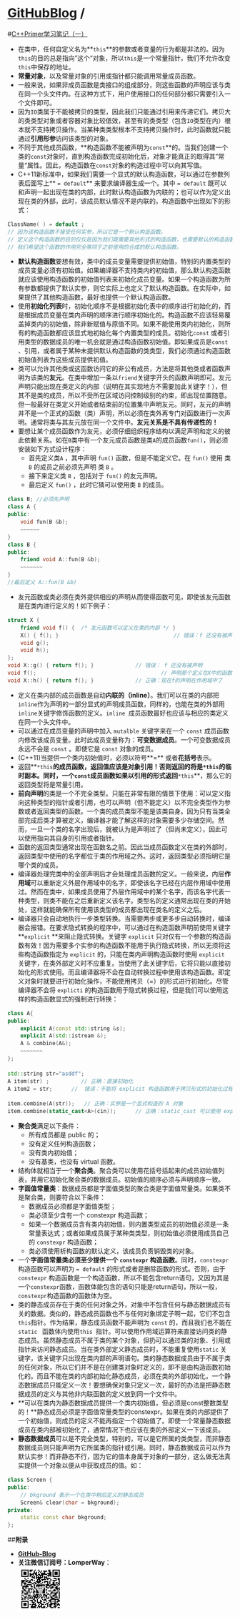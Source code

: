 [**GitHubBlog**](https://github.com/bbxytl/bbxytl.github.com/tree/master/blog#home--githubblog) /
=====
#[C++Primer学习笔记（一）](https://github.com/bbxytl/bbxytl.github.com/blob/master/blog/pages/150006_C++Primer学习笔记（一）.md#githubblog-)

- 在类中，任何自定义名为**`this`**的参数或者变量的行为都是非法的。因为`this`的目的总是指向”这个“对象，所以`this`是一个常量指针，我们不允许改变`this`中保存的地址。
- **常量对象**，以及常量对象的引用或指针都只能调用常量成员函数。
-  一般来说，如果非成员函数是类接口的组成部分，则这些函数的声明应该与类在同一个头文件内。在这种方式下，用户使用接口的任何部分都只需要引入一个文件即可。
-  因为`IO`类属于不能被拷贝的类型，因此我们只能通过引用来传递它们。拷贝大的类类型对象或者容器对象比较低效，甚至有的类类型（包含`IO`类型在内）根本就不支持拷贝操作。当某种类类型根本不支持拷贝操作时，此时函数就只能通过**引用形参**访问该类型的对象。
- 不同于其他成员函数，**构造函数不能被声明为`const`**的。当我们创建一个类的`const`对象时，直到构造函数完成初始化后，对象才能真正的取得其”常量“属性。因此，构造函数在`const`对象的构造过程中可以向其写值。
- C++11新标准中，如果我们需要一个显式的默认构造函数，可以通过在参数列表后面写上** `= default`** 来要求编译器生成一个。其中 `= default` 既可以和声明一起出现在类的内部，此时默认构造函数为内联的；也可以作为定义出现在类的外部，此时，该成员默认情况不是内联的。构造函数中出现如下的形式：
```cpp
ClassName( ) = default ;
// 因为该构造函数不接受任何实参，所以它是一个默认构造函数。
// 定义这个构造函数的目的仅仅是因为我们既需要其他形式的构造函数，也需要默认的构造函数。
// 我们希望这个函数的作用完全等同于之前使用的合成的默认构造函数。
```
- **默认构造函数**要想有效，类中的成员变量需要提供初始值，特别的内置类型的成员变量必须有初始值。如果编译器不支持类内的初始值，那么默认构造函数就应该使用构造函数的初始值列表来初始化成员变量。如果一个构造函数为所有参数都提供了默认实参，则它实际上也定义了默认构造函数。在实际中，如果提供了其他构造函数，最好也提供一个默认构造函数。
- 使用**初始化列表**时，初始化顺序不是根据初始化表中的顺序进行初始化的，而是根据成员变量在类内声明的顺序进行顺序初始化的。构造函数不应该轻易覆盖掉类内的初始值，除非新赋值与原值不同。如果不能使用类内初始化，则所有的构造函数都应该显式地初始化每个内置类型的成员。初始化`const` 或者引用类型的数据成员的唯一机会就是通过构造函数初始值。即如果成员是`const` 、引用，或者属于某种未提供默认构造函数的类类型，我们必须通过构造函数初始值列表为这些成员提供初值。
- 类可以允许其他类或这函数访问它的非公有成员，方法是将其他类或者函数声明为该类的**友元**。在类中增加一条以`friend`关键字开头的函数声明即可。友元声明只能出现在类定义的内部（说明在其实现地方不需要加此关键字！），但其不是类的成员，所以不受所在区域访问控制级别的约束，即出现位置随意。但一般最好在类定义开始或者结束前的位置集中声明友元。同时，友元的声明并不是一个正式的函数（类）声明，所以必须在类外再专门对函数进行一次声明。通常将类与其友元放在同一个文件中。**友元关系是不具有传递性的！**
- 要想让某个成员函数作为友元，必须仔细组织程序结构以满足声明和定义的彼此依赖关系。如在`B`类中有一个友元成员函数是类`A`的成员函数`fun()`，则必须安装如下方式设计程序：
    - 首先定义类`A` ，其中声明 `fun()` 函数，但是不能定义它。在 `fun()` 使用 类`B` 的成员之前必须先声明 类 `B` 。
    - 接下来定义类 `B` ，包括对于 `fun()` 的友元声明。
    - 最后定义 `fun()` ，此时它猜可以使用类 `B` 的成员。
```cpp
class B; //必须先声明
class A {
public:
    void fun(B &b); 
    ~~~~~~
}
class B {
public:
    friend void A::fun(B &b);
    ~~~~~~~
}
//最后定义 A::fun(B &b)
```
- 友元函数或类必须在类外提供相应的声明从而使得函数可见，即使该友元函数是在类内进行定义的！如下例子：
```cpp
struct X {
    friend void f() {  /* 友元函数可以定义在类的内部 */ }
    X() { f(); }                                    // 错误：f 还没有被声明
    void g();
    void h();
};
void X::g() { return f(); }             // 错误： f 还没有被声明
void f();                                       // 声明那个定义在X中的函数
void X::h() { return f(); }             // 正确：现在f的声明在作用域中了
```
- 定义在类内部的成员函数是自动**内联的（inline）**。我们可以在类的内部把`inline`作为声明的一部分显式的声明成员函数，同样的，也能在类的外部用`inline`关键字修饰函数的定义。`inline `成员函数最好也应该与相应的类定义在同一个头文件中。
- 可以通过在成员变量的声明中加入 `mutalble` 关键字来在一个 `const` 成员函数内修改该成员变量。此时此成员变量称为：**可变数据成员**。一个可变数据成员永远不会是 `const` 。即使它是 `const` 对象的成员。
- (C++11)当提供一个类内初始值时，必须以符号**=** 或者**花括号**表示。
- 返回**`*this`**的成员函数，返回值应该是对象引用！否则返回的将是`*this`的临时副本。同时，一个`const`成员函数如果以引用的形式返回**`*this`**，那么它的返回类型将是常量引用。
- **前向声明**的类是一个不完全类型。只能在非常有限的情景下使用：可以定义指向这种类型的指针或者引用，也可以声明（但不能定义）以不完全类型作为参数或者返回类型的函数。一个类的成员类型不能是该类自身。因为只有当类全部完成后类才算被定义，编译器才能了解这样的对象需要多少存储空间。然而，一旦一个类的名字出现后，就被认为是声明过了（但尚未定义），因此可以使用指向其自身的引用或者指针。
- 函数的返回类型通常出现在函数名之前。因此当成员函数定义在类的外部时，返回类型中使用的名字都位于类的作用域之外。这时，返回类型必须指明它是哪个类的成员。
- 编译器处理完类中的全部声明后才会处理成员函数的定义。一般来说，内层**作用域**可以重新定义外层作用域中的名字，即使该名字已经在内层作用域中使用过。然而在类中，如果成员使用了外层作用域中的某个名字，而该名字代表一种类型，则类不能在之后重新定义该名字。类型名的定义通常出现在类的开始处，这样就能确保所有使用该类型的成员都出现在类名的定义之后。
- 编译器只会自动地执行一步类型转换。当需要两步或更多步自动转换时，编译器会报错。在要求隐式转换的程序中，可以通过在构造函数声明前使用关键字 **`explicit` **来阻止隐式转换。关键字 `explicit` 只对仅有一个参数的构造函数有效！因为需要多个实参的构造函数不能用于执行隐式转换，所以无须将这些构造函数指定为 `explicit` 的，只能在类内声明构造函数时使用 `explicit` 关键字，在类外部定义时不应重复。当使用了此关键字后，它将只能以直接初始化的形式使用。而且编译器将不会在自动转换过程中使用该构造函数。即定义对象时就要进行初始化操作，不能使用拷贝（=）的形式进行初始化。尽管编译器不会将 `explicti` 的构造函数用于隐式转换过程，但是我们可以使用这样的构造函数显式的强制进行转换：
```cpp
class A{
public:
    explicit A(const std::string &s);
    explicit A(std::istream &);
    A & combine(A&);
    ~~~~~~~
};

std::string str="asddf";
A item(str) ;          // 正确：直接初始化
A item2 = str;      //  错误：不能将 explicit 构造函数用于拷贝形式的初始化过程

item.combine(A(str));   // 正确：实参是一个显式构造的 A 对象
item.combine(static_cast<A>(cin));      // 正确：static_cast 可以使用 explicit 的构造函数
```
- **聚合类**满足以下条件：
    - 所有成员都是 public 的；
    - 没有定义任何构造函数；
    - 没有类内初始值；
    - 没有基类，也没有 virtual 函数。
- 结构体就相当于一个**聚合类**。聚合类可以使用花括号括起来的成员初始值列表，并用它初始化聚合类的数据成员。初始值的顺序必须与声明顺序一致。
- **字面值常量类**：数据成员都是字面值类型的聚合类是字面值常量类。如果类不是聚合类，则要符合以下条件：
    - 数据成员必须都是字面值类型；
    - 类必须至少含有一个 constexpr 构造函数；
    - 如果一个数据成员含有类内初始值，则内置类型成员的初始值必须是一条常量表达式；或者如果成员属于某种类类型，则初始值必须使用成员自己的 `constexpr` 构造函数；
    - 类必须使用析构函数的默认定义，该成员负责销毁类的对象。
- 一个**字面值常量类必须至少提供一个  `constexpr` 构造函数**。同时，`constexpr` 构造函数可以声明为 `= default` 的形式或者是删除函数的形式。否则，由于`constexpr` 构造函数是一个构造函数，所以不能包含return语句，又因为其是一个`constexpr`函数，函数体能包含的语句只能是return语句，所以一般，`constexpr`构造函数的函数体为空。
- 类的静态成员存在于类的任何对象之外，对象中不包含任何与静态数据成员有关的数据。类似的，静态成员函数也不与任何对象绑定子啊一起，它们不包含`this`指针。作为结果，静态成员函数不能声明为 `const` 的，而且我们也不能在 `static ` 函数体内使用`this `指针。可以使用作用域运算符来直接访问类的静态成员。虽然静态成员不属于类的某个对象，但扔可以通过类的对象、引用或指针来访问静态成员。当在类外部定义静态成员时，不能重复使用`static` 关键字，该关键字只出现在类内部的声明语句。类的静态数据成员由于不属于类的任何对象，所以它们并不是在创建类对象时定义的，即不是由构造函数初始化的。而且不能在类的内部初始化静态成员，必须在类的外部初始化，一个静态数据成员只能定义一次！要想确保对象只定义一次，最好的办法是把静态数据成员的定义与其他非内联函数的定义放到同一个文件中。
- **可以在类内为静态数据成员提供一个类内初始值，但必须是const整数类型的！**静态成员必须是字面值常量类型的constexpr。如果在类的内部提供了一个初始值，则成员的定义不能再指定一个初始值了。即使一个常量静态数据成员在类内部被初始化了，通常情况下也应该在类的外部定义一下该成员。
- **静态数据成员**可以是不完全类型，特别的，可以是它所属的类类型，而非静态数据成员则只能声明为它所属类的指针或引用。同时，静态数据成员可以作为默认实参！而非静态不行，因为它的值本身属于对象的一部分，这么做无法真实提供一个对象以便从中获取成员的值。如：
```cpp
class Screen {
public:
    // bkground 表示一个在类中稍后定义的静态成员
    Screen& clear(char = bkground);
private:
    static const char bkground;
};
```


##**附录**
- **[GitHub-Blog](http://bbxytl.github.io/)**
- **关注微信订阅号：LomperWay**：     
    ![关注微信订阅号](./images/qrcodes/qrcode_100.jpg)




